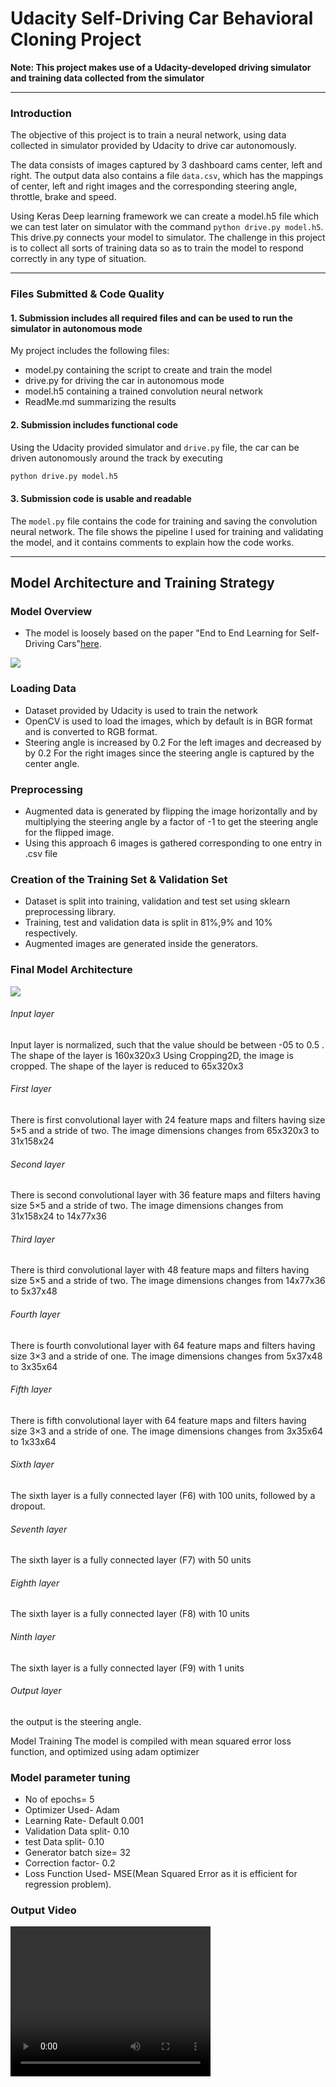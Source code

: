 # Udacity Self-Driving Car Behavioral Cloning Project


**Note: This project makes use of a Udacity-developed driving simulator and training data collected from the simulator**

---

### Introduction
The objective of this project is to train a neural network, using data collected in simulator provided by Udacity to drive car autonomously.

The data consists of images captured by 3 dashboard cams center, left and right. The output data also contains a file ```data.csv```, which has the mappings of center, left and right images and the corresponding steering angle, throttle, brake and speed.

Using Keras Deep learning framework we can create a model.h5 file which we can test later on simulator with the command ```python drive.py model.h5```. This drive.py connects your model to simulator. The challenge in this project is to collect all sorts of training data so as to train the model to respond correctly in any type of situation.

---

### Files Submitted & Code Quality

#### 1. Submission includes all required files and can be used to run the simulator in autonomous mode

My project includes the following files:
* model.py containing the script to create and train the model
* drive.py for driving the car in autonomous mode
* model.h5 containing a trained convolution neural network
* ReadMe.md  summarizing the results

#### 2. Submission includes functional code

Using the Udacity provided simulator and ```drive.py``` file, the car can be driven autonomously around the track by executing
```sh
python drive.py model.h5
```

#### 3. Submission code is usable and readable

The ```model.py``` file contains the code for training and saving the convolution neural network. The file shows the pipeline I used for training and validating the model, and it contains comments to explain how the code works.

---

## Model Architecture and Training Strategy


###  Model Overview

* The model is loosely based on the paper "End to End Learning for Self-Driving Cars"[here](https://images.nvidia.com/content/tegra/automotive/images/2016/solutions/pdf/end-to-end-dl-using-px.pdf).

<img src="./images/network.png">

### Loading Data

* Dataset provided by Udacity is used to train the network
* OpenCV is used to load the images, which by default is in BGR format and is converted to RGB format.
* Steering angle is increased by 0.2 For the left images and decreased by by 0.2 For the right images since the steering angle is captured by the center angle.

### Preprocessing

* Augmented data is generated by flipping the image horizontally and by multiplying the steering angle by a factor of -1 to get the steering angle for the flipped image.
* Using this approach 6 images is gathered corresponding to one entry in .csv file

### Creation of the Training Set & Validation Set

* Dataset is split into training, validation and test set using sklearn preprocessing library.
* Training, test and validation data is split in 81%,9% and 10% respectively.
* Augmented images are generated inside the generators.

### Final Model Architecture

<img src="./images/mymodel.png">

###### Input layer
  Input layer is normalized, such that the value should be between -05 to 0.5 . The shape of the layer is 160x320x3
  Using Cropping2D, the image is cropped. The shape of the layer is reduced to 65x320x3
###### First layer
  There is  first convolutional layer with 24 feature maps and filters having size 5×5 and a stride of two. The image dimensions changes from 65x320x3 to 31x158x24          

###### Second layer
There is  second convolutional layer with 36 feature maps and filters having size 5×5 and a stride of two. The image dimensions changes from 31x158x24 to 14x77x36

###### Third layer
There is  third convolutional layer with 48 feature maps and filters having size 5×5 and a stride of two. The image dimensions changes from 14x77x36 to 5x37x48

###### Fourth layer
There is  fourth convolutional layer with 64 feature maps and filters having size 3×3 and a stride of one. The image dimensions changes from 5x37x48 to 3x35x64

###### Fifth layer
There is  fifth convolutional layer with 64 feature maps and filters having size 3×3 and a stride of one. The image dimensions changes from 3x35x64 to 1x33x64

###### Sixth layer
The sixth layer is a fully connected layer (F6) with 100 units, followed by a dropout.

###### Seventh layer
The sixth layer is a fully connected layer (F7) with 50 units

###### Eighth layer
The sixth layer is a fully connected layer (F8) with 10 units

###### Ninth layer
The sixth layer is a fully connected layer (F9) with 1 units

###### Output layer
the output is the steering angle.

Model Training
The model is compiled with mean squared error loss function, and optimized using adam optimizer

### Model parameter tuning

* No of epochs= 5
* Optimizer Used- Adam
* Learning Rate- Default 0.001
* Validation Data split- 0.10
* test Data split- 0.10
* Generator batch size= 32
* Correction factor- 0.2
* Loss Function Used- MSE(Mean Squared Error as it is efficient for regression problem).

### Output Video
<video width="320" height="240" controls>
  <source src="run1.mp4" type="video/mp4">
</video>
